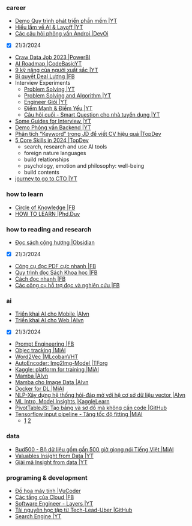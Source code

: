### career 
- [Demo Quy trình phát triển phần mềm |YT](https://youtu.be/T2BzrmhYDvE?si=gYToSWZhRKg007qc)
- [Hiểu lầm về AI & Layoff |YT](https://youtu.be/F9qPrcYtAKI?si=-32xycZuEtmHWaSI) 
- [Các câu hỏi phỏng vấn Androi |DevOi](https://www.facebook.com/groups/devoiminhdidauthe/permalink/24918249827818720/?mibextid=K35XfP)
- [x] 21/3/2024
- [Craw Data Job 2023 |PowerBI](https://app.powerbi.com/view?r=eyJrIjoiZWI0ZTZjNDUtN2RhNC00MzdjLWI4MDYtZDAyM2FjYzZkMThhIiwidCI6IjJmODVkYzc0LWI2YjQtNDU4NC1iZWVlLWNjZGE3MTQ0NDk3MCIsImMiOjZ9&fbclid=IwAR3YQ2cuf6_cl3hS---NS_stOcIcMfjjJq4cwVONSBgTVTgxzlR7jSD2E1M) 
- [AI Roadmap |CodeBasicYT](https://youtu.be/MhCHrvfAXlc?si=9PZ3lIYnYWTBBxuw) 
- [9 kỹ năng của người xuất sắc |YT](https://youtu.be/xGOUYlMmr3c?si=WDXj4GJBMQ-DivJA) 
- [Bí quyết Deal Lương |FB](https://www.facebook.com/groups/3062609024006762/?multi_permalinks=3520373728230287&ref=share) 
- Interview Experiments 
  - [Problem Solving |YT](https://youtu.be/555TQFT31jE?si=Qs4JZ1vgs5xtgw2d)
  - [Problem Solving and Algorithm |YT](https://youtu.be/2_mbXFDlfC4?si=W_XPCKrFw--m_VHE)
  - [Engineer Giỏi |YT](https://youtu.be/0Yz8UrS0OwM?si=r0UUXV56_RjlVCMJ)
  - [Điểm Mạnh & Điểm Yếu |YT](https://youtu.be/555TQFT31jE?si=fTNi_YJlwJ4OJrKE)
  - [Câu hỏi cuối - Smart Question cho nhà tuyển dụng |YT](https://youtu.be/QsJ5_DPAa3M?si=xtw_2Gy_iHRZIZ4_)
- [Some Guides for Interview |YT](https://youtu.be/W8vGnNwrEfA?si=JW6tZ6swVKbx2gBE)
- [Demo Phỏng vấn Backend |YT](https://youtu.be/9NRt086EIuY?si=MJgzlO_NL-MtR1y8)
- [Phân tích “Keyword” trong JD để viết CV hiệu quả |TopDev](https://topdev.vn/blog/tim-keyword-trong-jd/)
- [5 Core Skills in 2024 |TopDev](https://topdev.vn/blog/ky-nang-can-trang-bi-cho-2024/?utm_source=facebook&utm_medium=post&utm_campaign=topdev&utm_term=blog&utm_content=b_ky-nang-can-trang-bi-cho-2024&fbclid=IwAR3EbhMBdnqM5limb-YfBxaU_MPz6ds6_WdHiITQ7X-MGJkEMIpywFC1zy4)
  - search, research and use AI tools
  - foreign nature languages
  - build relationships
  - psychology, emotion and philosophy: well-being 
  - build contents
- [journey to go to CTO |YT](https://www.youtube.com/watch?v=mmHNowW8l-Y&t=8s)


### how to learn
- [Circle of Knowledge |FB](https://www.facebook.com/groups/obsidian.secondbrain/permalink/788107569856714/?mibextid=K35XfP)
- [HOW TO LEARN |Phd.Duy](https://uithcm-my.sharepoint.com/:b:/g/personal/22521178_ms_uit_edu_vn/Ec8dTph7-TxDl_aygKcwrd4BPL9cpbd2YDd1AyF6bsH4CQ?e=ntt4OU)

### how to reading and research
- [Đọc sách cộng hương |Obsidian](https://www.facebook.com/share/p/gJhYTwG8ousL5gCn/?mibextid=K35XfP)
- [x] 21/3/2024
- [Công cụ đọc PDF cực nhanh |FB](https://www.facebook.com/groups/obsidian.secondbrain/permalink/796658805668257/?mibextid=K35XfP) 
- [Quy trình đọc Sách Khoa học |FB](https://www.facebook.com/groups/obsidian.secondbrain/permalink/794161009251370/?mibextid=K35XfP)
- [Cách đọc nhanh |FB](https://www.facebook.com/groups/594306492570157/?multi_permalinks=792430142757790&ref=share)
- [Các công cụ hỗ trợ đọc và nghiên cứu |FB](https://www.facebook.com/groups/aiartworksvn/permalink/3654210378125153/?mibextid=K35XfP)


### ai 
- [Triển khai AI cho Mobile |AIvn](https://www.facebook.com/share/Uh98XXWpnRJgezS1/?mibextid=WC7FNe)
- [Triển khai AI cho Web |AIvn](https://www.facebook.com/share/p/aRvWBQjE7JKUZ2pv/?mibextid=WC7FNe)
- [x] 21/3/2024 
- [Prompt Engineering |FB](https://www.facebook.com/groups/649228858868758/?multi_permalinks=1857917231333242&ref=share) 
- [Objec tracking |MiAI](https://youtu.be/hzOU9lp4Xng?si=7xUhTYDb0G4n3R5J) 
- [Word2Vec |MLcobanVHT](https://machinelearningcoban.com/tabml_book/ch_embedding/word2vec.html)
- [AutoEncoder: Img2Img-Model |TForg](https://www.tensorflow.org/tutorials/generative/autoencoder)
- [Kaggle: platform for training |MiAI](https://youtu.be/fXnrFGjSwrY?si=c05v4_qTFZyUExSY)
- [Mamba |AIvn](https://github.com/QuanHoangNgoc/.documents/blob/main/Mamba.pdf)
- [Mamba cho Image Data |AIvn](https://www.facebook.com/groups/aivietnam.edu.vn/permalink/1850492688742363/?mibextid=K35XfP) 
- [Docker for DL |MiAI](https://www.facebook.com/groups/miaigroup/permalink/1595955991175667/?mibextid=K35XfP)
- [NLP-Xây dựng hệ thống hỏi-đáp mở với hệ cơ sở dữ liệu vector |AIvn](https://www.facebook.com/groups/520212065449550/permalink/1587956062008473/)
- [ML Intro, Model Insights |KaggleLearn](https://www.kaggle.com/learn)
- [PivotTableJS: Tạo bảng và sơ đồ mà không cần code |GitHub](https://github.com/nicolaskruchten/pivottable?fbclid=IwAR1mTagmxkNWiq7AOqWd6CAt-0_5uRMMcUQWgXSUgYK7h0ueV7webrmys-w)
- [Tensorflow input pipeline - Tăng tốc độ fitting |MiAI](https://youtu.be/VFEOskzhhbc?si=ZBKKU0OB5QK0rj8X)
  - [1](https://youtu.be/4A5vftpj_Pc?si=2ZdZFb0ls8CSqxkZ)
    [2](https://youtu.be/VFEOskzhhbc?si=ZBKKU0OB5QK0rj8X)

### data 
- [Bud500 - Bộ dữ liệu gồm gần 500 giờ giọng nói Tiếng Việt |MiAI](https://www.facebook.com/groups/511510259620251/?multi_permalinks=1598826084221991&ref=share) 
- [Valuables Insight from Data |YT](https://youtu.be/4VFIYqZ2OTE?si=ryWPInDbKrO_nVvI)
- [Giải mã Insight from data |YT](https://youtu.be/KbkFe1OqrK4?si=C4PuAcFdKp7vIZgt)

### programing & development 
- [Đồ họa máy tính |VuCoder](https://youtu.be/6d9A9DlI0WI?si=XBt6abhCn7jEbzIY) 
- [Các tầng của Cloud |FB](https://www.facebook.com/share/p/mFP1YkxrWhxeyUpd/?mibextid=K35XfP)
- [Software Engineer - Layers |YT](https://youtu.be/5tqaDRM2nvM?si=lZM15awhABBTPb9D) 
- [Tài nguyên học tập từ Tech-Lead-Uber |GitHub](https://github.com/charlax/professional-programming?fbclid=IwAR3n49q5vTIboDzhLDM3hdBvaxIKKhnc9WTu_bBLbGwg7HDLq4TQv9QsonY)
- [Search Engine |YT](https://youtu.be/ihp2twFPfG4?si=bEIqcbUjz98CJGCA)
